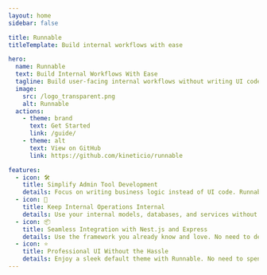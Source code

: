 ```yaml
---
layout: home
sidebar: false

title: Runnable
titleTemplate: Build internal workflows with ease

hero:
  name: Runnable
  text: Build Internal Workflows With Ease
  tagline: Build user-facing internal workflows without writing UI code.
  image:
    src: /logo_transparent.png
    alt: Runnable
  actions:
    - theme: brand
      text: Get Started
      link: /guide/
    - theme: alt
      text: View on GitHub
      link: https://github.com/kineticio/runnable

features:
  - icon: 🛠️
    title: Simplify Admin Tool Development
    details: Focus on writing business logic instead of UI code. Runnable handles the UI for you.
  - icon: 🚷
    title: Keep Internal Operations Internal
    details: Use your internal models, databases, and services without exposing them via REST or GraphQL.
  - icon: 📦
    title: Seamless Integration with Nest.js and Express
    details: Use the framework you already know and love. No need to deploy a separate server.
  - icon: ⭐️
    title: Professional UI Without the Hassle
    details: Enjoy a sleek default theme with Runnable. No need to spend time designing your own UI.
---
```

